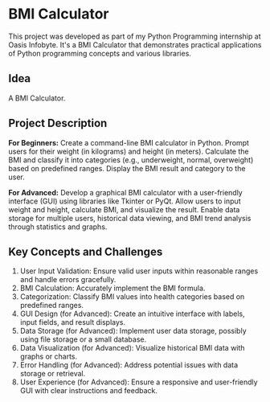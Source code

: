 # BMI Calculator

This project was developed as part of my Python Programming internship at Oasis Infobyte. It's a BMI Calculator that demonstrates practical applications of Python programming concepts and various libraries.

## Idea
A BMI Calculator.

## Project Description
**For Beginners:** Create a command-line BMI calculator in Python. Prompt users for their weight (in kilograms) and height (in meters). Calculate the BMI and classify it into categories (e.g., underweight, normal, overweight) based on predefined ranges. Display the BMI result and category to the user.

**For Advanced:** Develop a graphical BMI calculator with a user-friendly interface (GUI) using libraries like Tkinter or PyQt. Allow users to input weight and height, calculate BMI, and visualize the result. Enable data storage for multiple users, historical data viewing, and BMI trend analysis through statistics and graphs.

## Key Concepts and Challenges
1. User Input Validation: Ensure valid user inputs within reasonable ranges and handle errors gracefully.
2. BMI Calculation: Accurately implement the BMI formula.
3. Categorization: Classify BMI values into health categories based on predefined ranges.
4. GUI Design (for Advanced): Create an intuitive interface with labels, input fields, and result displays.
5. Data Storage (for Advanced): Implement user data storage, possibly using file storage or a small database.
6. Data Visualization (for Advanced): Visualize historical BMI data with graphs or charts.
7. Error Handling (for Advanced): Address potential issues with data storage or retrieval.
8. User Experience (for Advanced): Ensure a responsive and user-friendly GUI with clear instructions and feedback. 